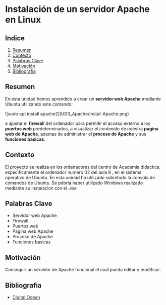 # Instalación de un servidor Apache en Linux

## Indice
1. [Resumen](#resumen)
2. [Contexto](#contexto)
3. [Palabras Clave](#palabras-clave)
4. [Motivación](#motivación)
5. [Bibliografia](#bibliografia)


## Resumen

En esta unidad hemos aprendido a crear un **servidor web Apache** mediante Ubuntu utilizando este comando:

![sudo apt install apache2](UD3_Apache/Install Apache.png)

a ajustar el **firewall** del ordenador para permitir el acceso externo a los **puertos web** predeterminados, a visualizar el contenido de nuestra **pagina web de Apache**, ademas de administrar el **proceso de Apache** y sus **funciones basicas**.



## Contexto
El proyecto se realiza en los ordenadores del centro de Academia didactica, especificamente el ordenador numero 02 del aula 9 , en el sistema operativo de Ubuntu.
En esta unidad ha utilizado sobretodo la consola de comandos de Ubuntu.
Se pdoria haber utilizado Windows realizado mediante su instalacion con el *.exe*

## Palabras Clave
* Servidor web Apache
* Firewall
* Puertos web
* Pagina web Apache
* Proceso de Apache
* Funciones basicas

## Motivación
Conseguir un servidor de Apache funcional el cual pueda editar y modificar.

## Bibliografia
* [Digital Ocean](https://www.digitalocean.com/community/tutorials/how-to-install-the-apache-web-server-on-ubuntu-20-04-es?authuser=0)
